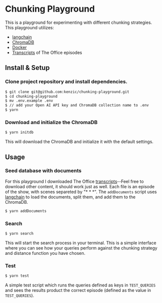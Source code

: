 # Chunking Playground

This is a playground for experimenting with different chunking strategies. This playground utilizes:
- [langchain](https://js.langchain.com/docs/modules/data_connection/document_transformers/text_splitters/character_text_splitter)
- [ChromaDB](https://docs.trychroma.com/)
- [Docker](https://www.docker.com/)
- [Transcripts](https://transcripts.foreverdreaming.org/viewforum.php?f=574) of The Office episodes

## Install & Setup

### Clone project repository and install dependencies.

```bash
$ git clone git@github.com:kenzic/chunking-playground.git
$ cd chunking-playground
$ mv .env.example .env
$ // add your Open AI API key and ChromaDB collection name to .env
$ yarn
```

### Download and initialize the ChromaDB

```bash
$ yarn initdb
```

This will download the ChromaDB and initialize it with the default settings.

## Usage

### Seed database with documents

For this playground I downloaded The Office [transcripts](https://transcripts.foreverdreaming.org/viewforum.php?f=574)--Feel free to download other content, it should work just as well. Each file is an episode of the show, with scenes separeted by "* * *". The `addDocuments` script uses [langchain](https://js.langchain.com/docs/) to load the documents, split them, and add them to the ChromaDB.

```bash
$ yarn addDocuments
```

### Search

```bash
$ yarn search
```

This will start the search process in your terminal. This is a simple interface where you can see how your queries perform against the chunking strategy and distance function you have chosen.

### Test

```bash
$ yarn test
```

A simple test script which runs the queries defined as keys in `TEST_QUERIES` and sees the results product the correct episode (defined as the value in `TEST_QUERIES`).
